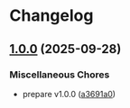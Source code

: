 # Changelog

## [1.0.0](https://github.com/axelkjonsberg/Azure-UserFlow-Helpers/compare/helpers-v0.1.0...helpers-v1.0.0) (2025-09-28)


### Miscellaneous Chores

* prepare v1.0.0 ([a3691a0](https://github.com/axelkjonsberg/Azure-UserFlow-Helpers/commit/a3691a028d98d3877f9bb8c52db7293d070ef64a))
